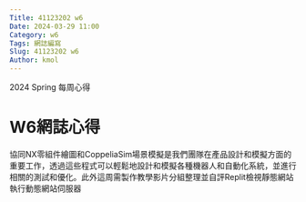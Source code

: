```yaml
---
Title: 41123202 w6
Date: 2024-03-29 11:00
Category: w6
Tags: 網誌編寫
Slug: 41123202 w6
Author: kmol
---
```


2024 Spring 每周心得

<!-- PELICAN_END_SUMMARY -->

# W6網誌心得
協同NX零組件繪圖和CoppeliaSim場景模擬是我們團隊在產品設計和模擬方面的重要工作，透過這些程式可以輕鬆地設計和模擬各種機器人和自動化系統，並進行相關的測試和優化。此外這周需製作教學影片分組整理並自評Replit檢視靜態網站執行動態網站伺服器